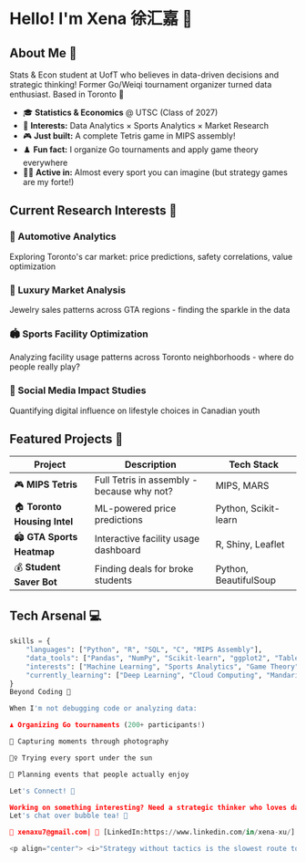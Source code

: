 # Hello! I'm Xena 徐汇嘉 👋

## About Me 🌟
Stats & Econ student at UofT who believes in data-driven decisions and strategic thinking! 
Former Go/Weiqi tournament organizer turned data enthusiast. Based in Toronto 🍁

- 🎓 **Statistics & Economics** @ UTSC (Class of 2027)
- 🎯 **Interests:** Data Analytics × Sports Analytics × Market Research
- 🎮 **Just built:** A complete Tetris game in MIPS assembly!
- ♟️ **Fun fact:** I organize Go tournaments and apply game theory everywhere
- 🏃‍♀️ **Active in:** Almost every sport you can imagine (but strategy games are my forte!)

## Current Research Interests 🔬

### 🚗 Automotive Analytics
Exploring Toronto's car market: price predictions, safety correlations, value optimization

### 💎 Luxury Market Analysis  
Jewelry sales patterns across GTA regions - finding the sparkle in the data

### 🏟️ Sports Facility Optimization
Analyzing facility usage patterns across Toronto neighborhoods - where do people really play?

### 📱 Social Media Impact Studies
Quantifying digital influence on lifestyle choices in Canadian youth

## Featured Projects 🌟

| Project | Description | Tech Stack |
|---------|-------------|------------|
| 🎮 **MIPS Tetris** | Full Tetris in assembly - because why not? | MIPS, MARS |
| 🏠 **Toronto Housing Intel** | ML-powered price predictions | Python, Scikit-learn |
| 🏟️ **GTA Sports Heatmap** | Interactive facility usage dashboard | R, Shiny, Leaflet |
| 💰 **Student Saver Bot** | Finding deals for broke students | Python, BeautifulSoup |

## Tech Arsenal 💻

```python
skills = {
    "languages": ["Python", "R", "SQL", "C", "MIPS Assembly"],
    "data_tools": ["Pandas", "NumPy", "Scikit-learn", "ggplot2", "Tableau"],
    "interests": ["Machine Learning", "Sports Analytics", "Game Theory"],
    "currently_learning": ["Deep Learning", "Cloud Computing", "Mandarin improving!"]
}
Beyond Coding 🌈

When I'm not debugging code or analyzing data:

♟️ Organizing Go tournaments (200+ participants!)

📸 Capturing moments through photography

🏃‍♀️ Trying every sport under the sun

🎪 Planning events that people actually enjoy

Let's Connect! 💬

Working on something interesting? Need a strategic thinker who loves data?
Let's chat over bubble tea! 🧋

📧 xenaxu7@gmail.com| 💼 [LinkedIn:https://www.linkedin.com/in/xena-xu/]

<p align="center"> <i>"Strategy without tactics is the slowest route to victory." – Sun Tzu (applies to data too!)</i> </p> ```
